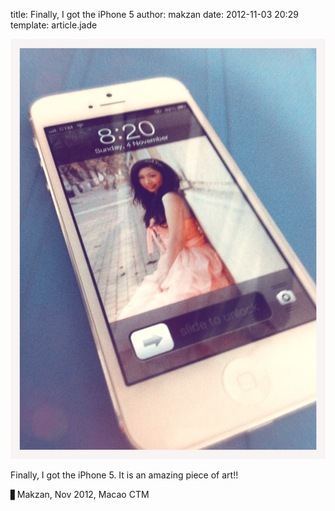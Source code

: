 title: Finally, I got the iPhone 5
author: makzan
date: 2012-11-03 20:29
template: article.jade

![image](iphone5.jpg)

Finally, I got the iPhone 5. It is an amazing piece of art!!


▋Makzan, Nov 2012, Macao CTM
